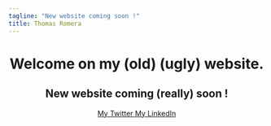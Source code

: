 ```yaml
---
tagline: "New website coming soon !"
title: Thomas Romera
---
```

<center><h1>Welcome on my (old) (ugly) website.</h1>
<h2> New website coming (really) soon ! </h2>
<a href="http://twitter.com/erowtom">My Twitter </a>
<a href="http://fr.linkedin.com/in/thomasromera/">My LinkedIn</a></center>